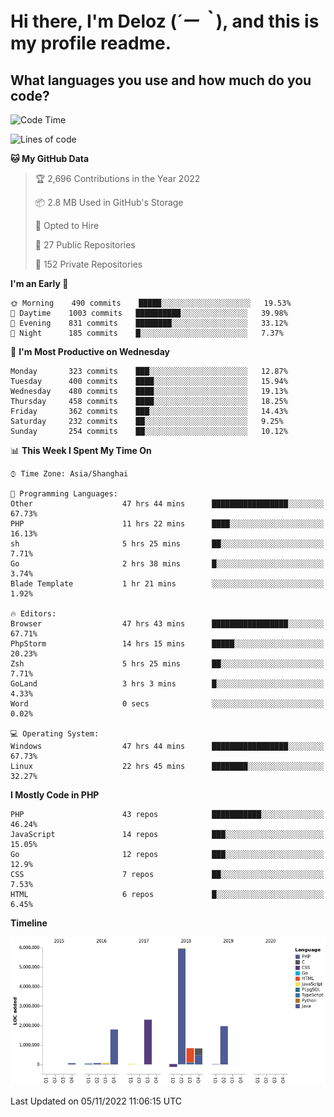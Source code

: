# **Hi there, I'm Deloz (*´ー｀*), and this is my profile readme.**
<!--  [![Profile views](https://gpvc.arturio.dev/dank-del)](https://github.com/dank-del) -->
## **What languages you use and how much do you code?**

<!--START_SECTION:waka-->
![Code Time](http://img.shields.io/badge/Code%20Time-240%20hrs%202%20mins-blue)

![Lines of code](https://img.shields.io/badge/From%20Hello%20World%20I%27ve%20Written-14%20Million%20lines%20of%20code-blue)

**🐱 My GitHub Data** 

> 🏆 2,696 Contributions in the Year 2022
 > 
> 📦 2.8 MB Used in GitHub's Storage 
 > 
> 💼 Opted to Hire
 > 
> 📜 27 Public Repositories 
 > 
> 🔑 152 Private Repositories  
 > 
**I'm an Early 🐤** 

```text
🌞 Morning    490 commits    █████░░░░░░░░░░░░░░░░░░░░   19.53% 
🌆 Daytime    1003 commits   ██████████░░░░░░░░░░░░░░░   39.98% 
🌃 Evening    831 commits    ████████░░░░░░░░░░░░░░░░░   33.12% 
🌙 Night      185 commits    █░░░░░░░░░░░░░░░░░░░░░░░░   7.37%

```
📅 **I'm Most Productive on Wednesday** 

```text
Monday       323 commits    ███░░░░░░░░░░░░░░░░░░░░░░   12.87% 
Tuesday      400 commits    ████░░░░░░░░░░░░░░░░░░░░░   15.94% 
Wednesday    480 commits    ████░░░░░░░░░░░░░░░░░░░░░   19.13% 
Thursday     458 commits    ████░░░░░░░░░░░░░░░░░░░░░   18.25% 
Friday       362 commits    ███░░░░░░░░░░░░░░░░░░░░░░   14.43% 
Saturday     232 commits    ██░░░░░░░░░░░░░░░░░░░░░░░   9.25% 
Sunday       254 commits    ██░░░░░░░░░░░░░░░░░░░░░░░   10.12%

```


📊 **This Week I Spent My Time On** 

```text
⌚︎ Time Zone: Asia/Shanghai

💬 Programming Languages: 
Other                    47 hrs 44 mins      █████████████████░░░░░░░░   67.73% 
PHP                      11 hrs 22 mins      ████░░░░░░░░░░░░░░░░░░░░░   16.13% 
sh                       5 hrs 25 mins       ██░░░░░░░░░░░░░░░░░░░░░░░   7.71% 
Go                       2 hrs 38 mins       █░░░░░░░░░░░░░░░░░░░░░░░░   3.74% 
Blade Template           1 hr 21 mins        ░░░░░░░░░░░░░░░░░░░░░░░░░   1.92%

🔥 Editors: 
Browser                  47 hrs 43 mins      █████████████████░░░░░░░░   67.71% 
PhpStorm                 14 hrs 15 mins      █████░░░░░░░░░░░░░░░░░░░░   20.23% 
Zsh                      5 hrs 25 mins       ██░░░░░░░░░░░░░░░░░░░░░░░   7.71% 
GoLand                   3 hrs 3 mins        █░░░░░░░░░░░░░░░░░░░░░░░░   4.33% 
Word                     0 secs              ░░░░░░░░░░░░░░░░░░░░░░░░░   0.02%

💻 Operating System: 
Windows                  47 hrs 44 mins      █████████████████░░░░░░░░   67.73% 
Linux                    22 hrs 45 mins      ████████░░░░░░░░░░░░░░░░░   32.27%

```

**I Mostly Code in PHP** 

```text
PHP                      43 repos            ███████████░░░░░░░░░░░░░░   46.24% 
JavaScript               14 repos            ███░░░░░░░░░░░░░░░░░░░░░░   15.05% 
Go                       12 repos            ███░░░░░░░░░░░░░░░░░░░░░░   12.9% 
CSS                      7 repos             ██░░░░░░░░░░░░░░░░░░░░░░░   7.53% 
HTML                     6 repos             █░░░░░░░░░░░░░░░░░░░░░░░░   6.45%

```


**Timeline**

![Chart not found](https://raw.githubusercontent.com/deloz/deloz/main/charts/bar_graph.png) 


 Last Updated on 05/11/2022 11:06:15 UTC
<!--END_SECTION:waka-->
